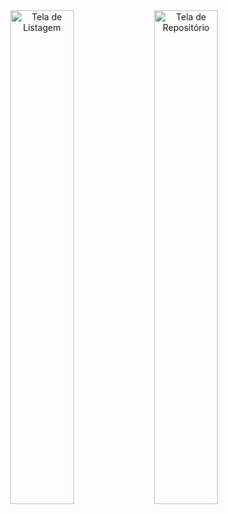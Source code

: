 <div style="flex-direction: row" align="center">
    <img src="https://user-images.githubusercontent.com/37298546/161354661-5222ddd9-fc75-4ed2-aac4-1953e6f8f636.png" width="45%" alt="Tela de Listagem"/>
    <img src="https://user-images.githubusercontent.com/37298546/161354666-02a0b714-6e4f-4994-a33d-9161867f25d4.png" width="45%" alt="Tela de Repositório"/>
</div>
